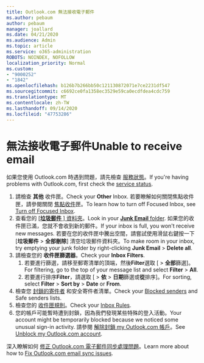 ```yaml
---
title: Outlook.com 無法接收電子郵件
ms.author: pebaum
author: pebaum
manager: joallard
ms.date: 04/21/2020
ms.audience: Admin
ms.topic: article
ms.service: o365-administration
ROBOTS: NOINDEX, NOFOLLOW
localization_priority: Normal
ms.custom:
- "9000252"
- "1842"
ms.openlocfilehash: b126b7b266bb50c121130872071e7ce2231df547
ms.sourcegitcommit: c6692ce0fa1358ec3529e59ca0ecdfdea4cdc759
ms.translationtype: MT
ms.contentlocale: zh-TW
ms.lasthandoff: 09/14/2020
ms.locfileid: "47753286"
---
```

# <a name="unable-to-receive-email"></a><span data-ttu-id="7c331-102">無法接收電子郵件</span><span class="sxs-lookup"><span data-stu-id="7c331-102">Unable to receive email</span></span>

<span data-ttu-id="7c331-103">如果您使用 Outlook.com 時遇到問題，請先檢查 [服務狀態](https://go.microsoft.com/fwlink/p/?linkid=837482)。</span><span class="sxs-lookup"><span data-stu-id="7c331-103">If you're having problems with Outlook.com, first check the [service status](https://go.microsoft.com/fwlink/p/?linkid=837482).</span></span>

1. <span data-ttu-id="7c331-104">請檢查 **其他** 收件匣。</span><span class="sxs-lookup"><span data-stu-id="7c331-104">Check your **Other** Inbox.</span></span> <span data-ttu-id="7c331-105">若要瞭解如何關閉焦點收件匣，請參閱關閉 [焦點收件](https://support.office.com/article/f714d94d-9e63-4217-9ccb-6cb2986aa1b2)匣。</span><span class="sxs-lookup"><span data-stu-id="7c331-105">To learn how to turn off Focused Inbox, see [Turn off Focused Inbox](https://support.office.com/article/f714d94d-9e63-4217-9ccb-6cb2986aa1b2).</span></span> 
2. <span data-ttu-id="7c331-106">查看您的 [ [**垃圾郵件** ] 資料夾](https://outlook.live.com/mail/junkemail)。</span><span class="sxs-lookup"><span data-stu-id="7c331-106">Look in your [**Junk Email** folder](https://outlook.live.com/mail/junkemail).</span></span> <span data-ttu-id="7c331-107">如果您的收件匣已滿，您就不會收到新的郵件。</span><span class="sxs-lookup"><span data-stu-id="7c331-107">If your inbox is full, you won't receive new messages.</span></span> <span data-ttu-id="7c331-108">若要在您的收件匣中騰出空間，請嘗試使用滑鼠右鍵按一下 [**垃圾郵件**  >  **全部刪除**] 清空垃圾郵件資料夾。</span><span class="sxs-lookup"><span data-stu-id="7c331-108">To make room in your inbox, try emptying your junk folder by right-clicking **Junk Email** > **Delete all**.</span></span>
3. <span data-ttu-id="7c331-109">請檢查您的 **收件匣篩選器**。</span><span class="sxs-lookup"><span data-stu-id="7c331-109">Check your **Inbox Filters**.</span></span> 
    1. <span data-ttu-id="7c331-110">若要進行篩選，請移至郵寄清單的頂端，然後**Filter**選取 [  >  **全部**篩選]。</span><span class="sxs-lookup"><span data-stu-id="7c331-110">For filtering, go to the top of your message list and select **Filter** > **All**.</span></span>
    2. <span data-ttu-id="7c331-111">若要進行排序**Filter**，請選取 [  >  **依**  >  **日期**篩選或**從**排序]。</span><span class="sxs-lookup"><span data-stu-id="7c331-111">For sorting, select **Filter** > **Sort by** > **Date** or **From**.</span></span>
4. <span data-ttu-id="7c331-112">檢查您 [封鎖的寄件者](https://outlook.live.com/mail/options/mail/junkEmail) 和安全寄件者清單。</span><span class="sxs-lookup"><span data-stu-id="7c331-112">Check your [Blocked senders](https://outlook.live.com/mail/options/mail/junkEmail) and Safe senders lists.</span></span>
5. <span data-ttu-id="7c331-113">檢查您的 [收件匣規則](https://outlook.live.com/mail/options/mail/rules)。</span><span class="sxs-lookup"><span data-stu-id="7c331-113">Check your [Inbox Rules](https://outlook.live.com/mail/options/mail/rules).</span></span>
6. <span data-ttu-id="7c331-114">您的帳戶可能暫時遭到封鎖，因為我們發現某些特殊的登入活動。</span><span class="sxs-lookup"><span data-stu-id="7c331-114">Your account might be temporarily blocked because we noticed some unusual sign-in activity.</span></span> <span data-ttu-id="7c331-115">請參閱 [解除封鎖 my Outlook.com 帳戶](https://support.office.com/article/f4ad2701-d166-4d8b-8a6a-9af2a1f8a4c4)。</span><span class="sxs-lookup"><span data-stu-id="7c331-115">See [Unblock my Outlook.com account](https://support.office.com/article/f4ad2701-d166-4d8b-8a6a-9af2a1f8a4c4).</span></span>

<span data-ttu-id="7c331-116">深入瞭解如何 [修正 Outlook.com 電子郵件同步處理問題](https://support.office.com/article/d39e3341-8d79-4bf1-b3c7-ded602233642)。</span><span class="sxs-lookup"><span data-stu-id="7c331-116">Learn more about how to [Fix Outlook.com email sync issues](https://support.office.com/article/d39e3341-8d79-4bf1-b3c7-ded602233642).</span></span>